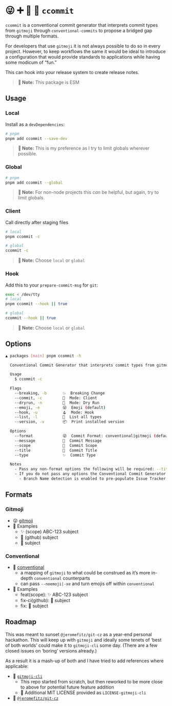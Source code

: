 # 😜 ➕ 👔 🟰 `ccommit`

`ccommit` is a conventional commit generator that interprets commit types from `gitmoji` through `conventional-commits` to propose a bridged gap through multiple formats.

For developers that use `gitmoji` it is not always possible to do so in every project. However, to keep workflows the same it would be ideal to introduce a configuration that would provide standards to applications while having some modicum of “fun.”

This can hook into your release system to create release notes.

> **📝 Note:** This package is ESM

## Usage

### Local

Install as a `devDependencies`:

```bash
# pnpm
pnpm add ccommit --save-dev

```

<!--
```bash

# npm
npm install ccommit --save-dev

# yarn
yarn add ccommit --dev
```
-->

> **📝 Note:** This is my preference as I try to limit globals wherever possible.

### Global

```bash
# pnpm
pnpm add ccommit --global
```

<!--
```bash
# npm
npm install ccommit --g

# yarn
yarn global add ccommit

# homebrew
brew install ccommit
```
-->

> **📝 Note:** For non-node projects this _can_ be helpful, but again, try to limit globals.

### Client

Call directly after staging files

```bash
# local
pnpm ccommit -c

# global
ccommit -c
```

<!--
```bash
# packages
# node ./packages/ccommit/dist/index.js -c
```
 -->

> **📝 Note:** Choose `local` or `global`

### Hook

Add this to your `prepare-commit-msg` for `git`:

```bash
exec < /dev/tty
# local
pnpm ccommit --hook || true

# global
ccommit --hook || true
```

<!--
```bash
# packages
# node ./packages/ccommit/dist/index.js --hook || true
```
 -->

> **📝 Note:** Choose `local` or `global`

## Options

```bash
▲ packages [main] pnpm ccommit -h

  Conventional Commit Generator that interprets commit types from gitmoji and conventional

  Usage
    $ ccommit -c

  Flags
    --breaking, -b       💥  Breaking Change
    --commit, -c         💽  Mode: Client
    --dryrun, -n         🎽  Mode: Dry Run
    --emoji, -e          😜  Emoji (default)
    --hook, -u           🪝  Mode: Hook
    --list, -l           📖  List all types
    --version, -v        📦  Print installed version

  Options
    --format             😜  Commit Format: conventional|gitmoji (default)
    --message            📝  Commit Message
    --scope              🔬  Commit Scope
    --title              📓  Commit Title
    --type               ✨  Commit Type

  Notes
    - Pass any non-format options the following will be required: --title, --type
    - If you do not pass any options the Conventional Commit Generator prompt will run
      - Branch Name detection is enabled to pre-populate Issue Tracker information in prompt
```

## Formats

### Gitmoji

- 😜 [gitmoji](https://gitmoji.dev)
- 🧪 Examples
  - ✨ (scope) ABC-123 subject
  - 💚 (github) subject
  - 🐛 subject

### Conventional

- 👔 [conventional](https://www.conventionalcommits.org)
  - a mapping of `gitmoji` to what could be construed as it’s more in-depth `conventional` counterparts
  - can pass `--noemoji|-xe` and turn emojis off within `conventional`
- 🧪 Examples
  - feat(scope): ✨ ABC-123 subject
  - fix-ci(github): 💚 subject
  - fix: 🐛 subject

<!--
### Custom

🍕 Creating a `custom` configuration can be ideal if you want more control, or have more specific business needs for your application. Using `cosmiconfig` you can create:

- `.ccommit`
- `.ccommit.json`
- `.ccommit.js`

By providing configuration options for your project.
-->

## Roadmap

This was meant to sunset `@jeromefitz/git-cz` as a year-end personal hackathon. This will keep up with `gitmoji` and ideally some tenets of ‘best of both worlds’ could make it to `gitmoji-cli` some day. (There are a few closed issues on ‘boring’ versions already.)

As a result it is a mash-up of both and I have tried to add references where applicable:

- 🔗 [`gitmoji-cli`](https://github.com/carloscuesta/gitmoji-cli)
  - This repo started from scratch, but then reworked to be more close to above for potential future feature addition
  - 📄 Additional MIT LICENSE provided as `LICENSE-gitmoji-cli`
- 🔗 [`@jeromefitz/git-cz`](https://github.com/jeromefitz/packages)
